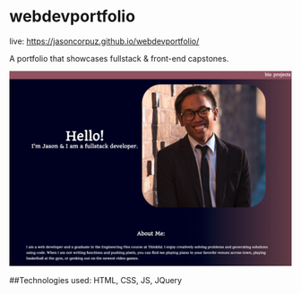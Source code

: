 # webdevportfolio
live: https://jasoncorpuz.github.io/webdevportfolio/

A portfolio that showcases fullstack & front-end capstones. 

![screenshot](images/portfolio.png)

##Technologies used: 
HTML, CSS, JS, JQuery
